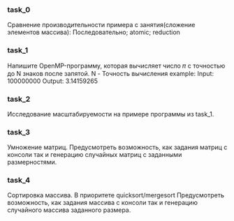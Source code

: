 ### task_0
Сравнение производительности примера с занятия(сложение элементов массива): Последовательно; atomic; reduction
### task_1
Напишите OpenMP-программу, которая вычисляет число 𝜋 с точностью до N знаков после запятой.
N - Точность вычисления
example:
Input: 100000000 Output: 3.14159265
### task_2
Исследование масштабируемости на примере программы из task_1.
### task_3
Умножение матриц.
Предусмотреть возможность, как задания матриц с консоли так и генерацию случайных матриц с заданными размерностями.
### task_4
Сортировка массива.
В приоритете quicksort/mergesort
Предусмотреть возможность, как задания массива с консоли так и генерацию случайного массива заданного размера.
